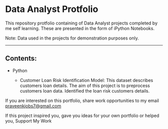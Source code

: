 # Data Analyst Protfolio

This repository protfolio containing of Data Analyst projects completed by me 
self learning. These are presented in the form of iPython Notebooks.

Note: Data used in the projects for demonstration purposes only.

----
## Contents:

- Python
    
    - Customer Loan Risk Identification Model: This dataset describes customers loan details. The aim of this project is to preprocess customers loan data. Identified the loan risk customers details.
















If you are interested on this portfolio, share work opportunities to my  email praveenkjobs7@gmail.com

If this project inspired you, gave you ideas for your own portfolio or helped you,
Support My Work
